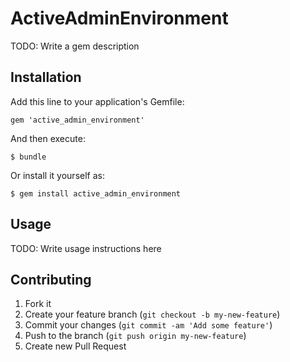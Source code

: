 # ActiveAdminEnvironment

TODO: Write a gem description

## Installation

Add this line to your application's Gemfile:

    gem 'active_admin_environment'

And then execute:

    $ bundle

Or install it yourself as:

    $ gem install active_admin_environment

## Usage

TODO: Write usage instructions here

## Contributing

1. Fork it
2. Create your feature branch (`git checkout -b my-new-feature`)
3. Commit your changes (`git commit -am 'Add some feature'`)
4. Push to the branch (`git push origin my-new-feature`)
5. Create new Pull Request
